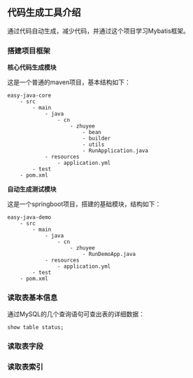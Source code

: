 ## 代码生成工具介绍

通过代码自动生成，减少代码，并通过这个项目学习Mybatis框架。

### 搭建项目框架
**核心代码生成模块**

这是一个普通的maven项目，基本结构如下：
```text
easy-java-core
    - src
        - main
            - java
                - cn
                    - zhuyee
                        - bean
                        - builder
                        - utils
                        - RunApplication.java
            - resources
                - application.yml
        - test
    - pom.xml
```

**自动生成测试模块**

这是一个springboot项目，搭建的基础模块，结构如下：
```text
easy-java-demo
    - src
        - main
            - java
                - cn
                    - zhuyee
                        - RunDemoApp.java
            - resources
                - application.yml
        - test
    - pom.xml
```

### 读取表基本信息
通过MySQL的几个查询语句可查出表的详细数据：
```mysql
show table status;
```

### 读取表字段


### 读取表索引


